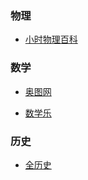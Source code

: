 ### 物理

- [小时物理百科](http://wuli.wiki/)

### 数学

- [奥图网](https://www.aotuwang.com.cn/)

- [数学乐](https://www.shuxuele.com/)

### 历史

- [全历史](https://www.allhistory.com/)